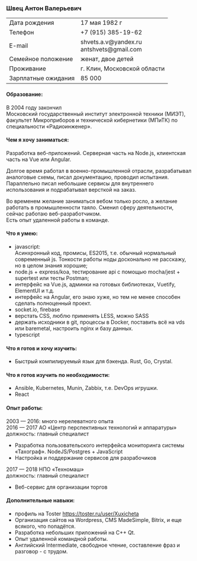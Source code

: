 ### Швец Антон Валерьевич
<table>
  <tr>
    <td>Дата рождения</td>
    <td>17 мая 1982 г</td>
  </tr>
  <tr>
    <td>Телефон</td>
    <td>+7 (915) 385-19-62</td>
  </tr>
  <tr>
    <td>E-mail</td>
    <td>shvets.a.v@yandex.ru<br>antshvets@gmail.com</td>
  </tr>
  <tr>
    <td>Семейное положение</td>
    <td>женат, двое детей</td>
  </tr>
  <tr>
    <td>Проживание</td>
    <td>г. Клин, Московской области</td>
  </tr>
  <tr>
    <td>Зарплатные ожидания</td>
    <td>85 000</td>
  </tr>
</table>

#### Образование:
В 2004 году закончил<br>
Московский государственный институт электронной техники (МИЭТ),<br>
факультет Микроприборов и технической кибернетики (МПиТК) по специальности «Радиоинженер».
#### Чем я хочу заниматься:
Разработка веб-приложений.  Серверная часть на Node.js, клиентская часть на Vue или Angular.<br>

Долгое время работал в военно-промышленной отрасли, разрабатывал аналоговые схемы, писал документацию, проводил испытания. Параллельно писал небольшие сервисы для внутреннего использования и подрабатывал версткой на заказ.<br>

Во временем желание заниматься вебом только росло, а желание работать в промышленности таяло. Сменил сферу деятельности, сейчас работаю веб-разработчиком.<br>
Есть опыт удаленной работы в команде. <br>
#### Что я умею:
* javascript:<br>
Асинхронный код, промисы, ES2015, т.е. обычный нормальный современный js. Тонкости работы ноды досконально не расскажу, но в целом знания хорошие;<br>
* node.js + express/koa, тестирование api с помощью mocha/jest + supertest или тесты Postman;<br>
* интерфейс на Vue.js,  админки на готовых библиотеках, Vuetify, ElementUI и т.д.<br>
* интерфейс на Angular, его знаю хуже, но тем не менее способен сделать полноценный проект.<br>
* socket.io, firebase
* верстать CSS, люблю применять LESS, можно SASS<br>
* держать исходники в git, процессы в Docker, поставить всё на vds или baremetal, настроить nginx и базу данных.<br>
* typescript<br>
#### Что я готов и хочу изучить:
* Быстрый компилируемый язык для бэкенда. Rust, Go, Crystal.<br>
#### Что я готов изучить по необходимости:
* Ansible, Kubernetes, Munin, Zabbix, т.е. DevOps игрушки.<br>
* React
#### Опыт работы:
2003 — 2016:  много нерелеватного опыта<br>
2016 — 2017	АО «Центр перспективных технологий и аппаратуры»<br>
должность: главный специалист<br>
*	Разработка пользовательского интерфейса мониторинга системы «Тахограф». NodeJS/Postgres + JavaScript
*	Настройка и поддержание сервисов для разрабочиков

2017 — 2018 НПО «Техномаш»<br>
должность: главный специалист<br>
* Веб-сервис для организации торгов

#### Дополнительные навыки:
* профиль на Toster https://toster.ru/user/Xuxicheta
* Организация сайтов на Wordpress, CMS MadeSimple, Bitrix, и еще всякого, что попадётся.
* Разработка небольших приложений на C++ Qt.
* Опыт удаленной командной работы.
* Английский Intermediate, свободное чтение, составление фраз и разговор - с трудом.

